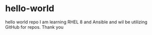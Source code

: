 # hello-world
hello world repo
I am learning RHEL 8 and Ansible and wil be utilizing GitHub for repos.
Thank you
